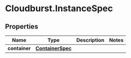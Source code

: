 # Cloudburst.InstanceSpec

## Properties

Name | Type | Description | Notes
------------ | ------------- | ------------- | -------------
**container** | [**ContainerSpec**](ContainerSpec.md) |  | 


